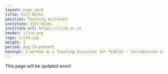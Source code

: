 ```yaml
---
layout: page_work
title: IIIT-Delhi
position: Teaching Assistant
institute: IIIT-Delhi
institute_url: https://iiitd.ac.in
header: iiitd.png
logo: iiitd.jpg
weight: 3
period: Aug'14-present
excerpt: I worked as a Teaching Assistant for *CSE101 - Introduction to Programming* and *CSE102 - Data Structures and Algorithms*. My work primarily involved designing lab assignments, holding doubt sessions and taking Tutorials for a batch(Freshmen) of approx. 180 students.
---
```

This page will be updated soon!
